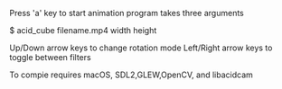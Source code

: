 
Press 'a' key to start animation
program takes three arguments 

$ acid_cube filename.mp4 width height

Up/Down arrow keys to change rotation mode
Left/Right arrow keys to toggle between filters

To compie requires macOS, SDL2,GLEW,OpenCV, and libacidcam
